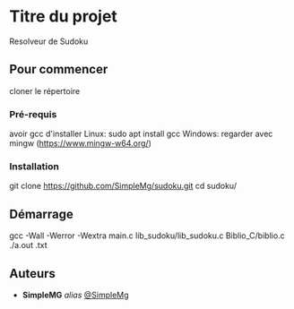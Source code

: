 # Titre du projet
Resolveur de Sudoku


## Pour commencer

cloner le répertoire

### Pré-requis
avoir gcc d'installer
Linux:
sudo apt install gcc
Windows:
regarder avec mingw (https://www.mingw-w64.org/)

### Installation

git clone https://github.com/SimpleMg/sudoku.git
cd sudoku/

## Démarrage

gcc -Wall -Werror -Wextra main.c lib_sudoku/lib_sudoku.c Biblio_C/biblio.c
./a.out <votre fichier>.txt

## Auteurs
* **SimpleMG** _alias_ [@SimpleMg](https://github.com/SimpleMg)


